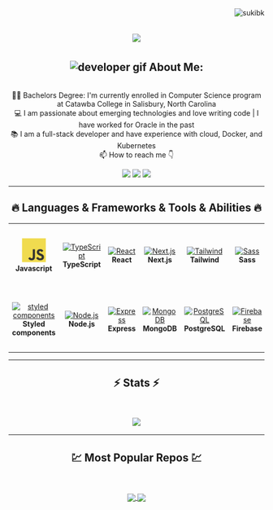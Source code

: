 <img align="right" src="https://visitor-badge.laobi.icu/badge?page_id=HalemoGPA/HalemoGPA" alt="sukibk">    
<!-- [![Typing SVG](https://readme-typing-svg.herokuapp.com?center=true&lines=This+is+HalemoGPA;Nice+to+meet+you+%F0%9F%91%8B)](https://git.io/typing-svg)       -->

<h1 align="center">
  <a href="https://git.io/typing-svg">
    <img src="https://readme-typing-svg.herokuapp.com/?lines=Hello+there+%F0%9F%91%8B;My+name+is+Marko+Sudar;Welcome+to+my+GitHub+%F0%9F%91%8B&center=true&size=30">
  </a>
</h1>
   
<h2 align="center"><img src="/images/Developer.gif" alt="developer gif"  height="45px">  About Me:</h2>
<p align="center">
  <br>
  👨‍🎓 Bachelors Degree: I'm currently enrolled in Computer Science program at Catawba College in Salisbury, North Carolina
  <br>
  💻 I am passionate about emerging technologies and love writing code | I have worked for Oracle in the past
  <br>
  📚 I am a full-stack developer and have experience with cloud, Docker, and Kubernetes
  <br>
  📫 How to reach me 👇
</p>
<p align="center"> <a href="https://www.linkedin.com/in/marko-sudar-00918221b/"><img src="https://img.shields.io/badge/linkedin-%230077B5.svg?&style=for-the-badge&logo=linkedin&logoColor=white" height=23></a> <a href="mailto:mjsudar21@catawba.edu"><img src="https://img.shields.io/badge/Gmail-D14836?style=for-the-badge&logo=gmail&logoColor=white" height=23></a>
  <!--  <a href="http://wa.me//201010147580"><img src="https://img.shields.io/badge/WhatsApp-25D366?style=for-the-badge&logo=whatsapp&logoColor=white" height=23></a> --> 
  <!-- <a href="https://www.facebook.com/halemogpa"><img src="https://img.shields.io/badge/Facebook-1877F2?style=for-the-badge&logo=facebook&logoColor=white" height=23></a> --> 
<!--   <a href="https://github.com/HalemoGPA/"><img src="https://img.shields.io/badge/GitHub-100000?style=for-the-badge&logo=github&logoColor=white" height=23></a> -->
 <!--  <a href="https://www.youtube.com/watch?v=p0uAJ6Eu4Rs"><img src="https://img.shields.io/badge/YouTube-FF0000?style=for-the-badge&logo=youtube&logoColor=white" height=23></a> -->
  <a href="https://t.me/sukibk"><img src="https://img.shields.io/badge/Telegram-2CA5E0?style=for-the-badge&logo=telegram&logoColor=white" height=23></a>
<hr>
<h2 align="center">🔥 Languages & Frameworks & Tools & Abilities 🔥</h2><be>
<table align="center">
  <tbody><tr>
        <td align="center" height="121" width="121">
      <a href="https://developer.mozilla.org/en-US/docs/Web/JavaScript" rel="nofollow"> <img src="https://raw.githubusercontent.com/devicons/devicon/master/icons/javascript/javascript-original.svg" alt="javascript" width="48" height="48" style="max-width: 100%;"> </a>
      <br><strong>Javascript</strong>
    </td>
    <td align="center" height="121" width="121">
      <a href="https://camo.githubusercontent.com/c04208976fe84f5bfd2111ba446acf65ff373c962ed80bbf7aa028820a5bbd79/68747470733a2f2f63646e2e6a7364656c6976722e6e65742f67682f64657669636f6e732f64657669636f6e2f69636f6e732f747970657363726970742f747970657363726970742d706c61696e2e737667" rel="nofollow"><img src="https://camo.githubusercontent.com/c04208976fe84f5bfd2111ba446acf65ff373c962ed80bbf7aa028820a5bbd79/68747470733a2f2f63646e2e6a7364656c6976722e6e65742f67682f64657669636f6e732f64657669636f6e2f69636f6e732f747970657363726970742f747970657363726970742d706c61696e2e737667" width="48" height="48" alt="TypeScript" style="max-width: 100%;"></a>
      <br><strong>TypeScript</strong>
    </td>
      <td align="center" height="121" width="121">
      <a href="https://camo.githubusercontent.com/27d0b117da00485c56d69aef0fa310a3f8a07abecc8aa15fa38c8b78526c60ac/68747470733a2f2f63646e2e6a7364656c6976722e6e65742f67682f64657669636f6e732f64657669636f6e2f69636f6e732f72656163742f72656163742d6f726967696e616c2e737667" rel="nofollow"><img src="https://camo.githubusercontent.com/27d0b117da00485c56d69aef0fa310a3f8a07abecc8aa15fa38c8b78526c60ac/68747470733a2f2f63646e2e6a7364656c6976722e6e65742f67682f64657669636f6e732f64657669636f6e2f69636f6e732f72656163742f72656163742d6f726967696e616c2e737667" width="48" height="48" alt="React" style="max-width: 100%;"></a>
      <br><strong>React</strong>
    </td>
<!--      <td align="center" height="121" width="121">
      <a href="https://camo.githubusercontent.com/077997d77bfa74b144c9e286e65143b4edc547dc948098491264bb2dde282d6b/68747470733a2f2f63646e2e6a7364656c6976722e6e65742f67682f64657669636f6e732f64657669636f6e2f69636f6e732f7675656a732f7675656a732d6f726967696e616c2e737667" rel="nofollow"><img src="https://camo.githubusercontent.com/077997d77bfa74b144c9e286e65143b4edc547dc948098491264bb2dde282d6b/68747470733a2f2f63646e2e6a7364656c6976722e6e65742f67682f64657669636f6e732f64657669636f6e2f69636f6e732f7675656a732f7675656a732d6f726967696e616c2e737667" width="48" height="48" alt="VueJS" style="max-width: 100%;"></a>
      <br><strong>Vue</strong>
    </td> -->
   <td align="center" height="121" width="121">
      <a href="https://camo.githubusercontent.com/26a528f097ecb4f4b3987ad74cd3086870e930d85124c2a352dbde9e3cd14cb7/68747470733a2f2f63646e2e6a7364656c6976722e6e65742f67682f64657669636f6e732f64657669636f6e2f69636f6e732f6e6578746a732f6e6578746a732d6f726967696e616c2e737667" rel="nofollow"><img src="https://camo.githubusercontent.com/26a528f097ecb4f4b3987ad74cd3086870e930d85124c2a352dbde9e3cd14cb7/68747470733a2f2f63646e2e6a7364656c6976722e6e65742f67682f64657669636f6e732f64657669636f6e2f69636f6e732f6e6578746a732f6e6578746a732d6f726967696e616c2e737667" width="48" height="48" alt="Next.js" style="max-width: 100%;"></a>
      <br><strong>Next.js</strong>
    </td>
      <td align="center" height="121" width="121">
      <a href="https://camo.githubusercontent.com/bdedcbc949feefecc3ff98f7e655ee8151b522e2f32196c648620f5366d909d5/68747470733a2f2f63646e2e6a7364656c6976722e6e65742f67682f64657669636f6e732f64657669636f6e2f69636f6e732f7461696c77696e646373732f7461696c77696e646373732d706c61696e2e737667" rel="nofollow"><img src="https://camo.githubusercontent.com/bdedcbc949feefecc3ff98f7e655ee8151b522e2f32196c648620f5366d909d5/68747470733a2f2f63646e2e6a7364656c6976722e6e65742f67682f64657669636f6e732f64657669636f6e2f69636f6e732f7461696c77696e646373732f7461696c77696e646373732d706c61696e2e737667" width="48" height="48" alt="Tailwind" style="max-width: 100%;"></a>
      <br><strong>Tailwind</strong>
    </td>
    <td align="center" height="121" width="121">
      <a href="https://camo.githubusercontent.com/26901b819fb10ef4e2c652aa40e24775247664d84a7597bebb66898a24dddedd/68747470733a2f2f63646e2e6a7364656c6976722e6e65742f67682f64657669636f6e732f64657669636f6e2f69636f6e732f736173732f736173732d6f726967696e616c2e737667" rel="nofollow"><img src="https://camo.githubusercontent.com/26901b819fb10ef4e2c652aa40e24775247664d84a7597bebb66898a24dddedd/68747470733a2f2f63646e2e6a7364656c6976722e6e65742f67682f64657669636f6e732f64657669636f6e2f69636f6e732f736173732f736173732d6f726967696e616c2e737667" width="48" height="48" alt="Sass" style="max-width: 100%;"></a>
      <br><strong>Sass</strong>
    </td>
  </tr>
  <tr>
    <td align="center" height="121" width="121">
    <a target="_blank" rel="noopener noreferrer nofollow" href="https://camo.githubusercontent.com/c8b97940200c34ac7c6456fa68a198ef0de882e8e2a85f5f378e00380e4ec26a/68747470733a2f2f6d69726f2e6d656469756d2e636f6d2f76322f726573697a653a6669743a3634302f666f726d61743a776562702f312a496f686e7732614f513545426768566f714b413756412e706e67"><img src="https://camo.githubusercontent.com/c8b97940200c34ac7c6456fa68a198ef0de882e8e2a85f5f378e00380e4ec26a/68747470733a2f2f6d69726f2e6d656469756d2e636f6d2f76322f726573697a653a6669743a3634302f666f726d61743a776562702f312a496f686e7732614f513545426768566f714b413756412e706e67" alt="styled components" width="48" height="48" data-canonical-src="https://miro.medium.com/v2/resize:fit:640/format:webp/1*Iohnw2aOQ5EBghVoqKA7VA.png" style="max-width: 100%;"></a> 
      <br><strong>Styled components</strong>
    </td>
  <td align="center" height="121" width="121">
      <a href="https://camo.githubusercontent.com/900baefb89e187c8b32cdbb3b440d1502fe8f30a1a335cc5dc5868af0142f8b1/68747470733a2f2f63646e2e6a7364656c6976722e6e65742f67682f64657669636f6e732f64657669636f6e2f69636f6e732f6e6f64656a732f6e6f64656a732d6f726967696e616c2e737667" rel="nofollow"><img src="https://camo.githubusercontent.com/900baefb89e187c8b32cdbb3b440d1502fe8f30a1a335cc5dc5868af0142f8b1/68747470733a2f2f63646e2e6a7364656c6976722e6e65742f67682f64657669636f6e732f64657669636f6e2f69636f6e732f6e6f64656a732f6e6f64656a732d6f726967696e616c2e737667" width="48" height="48" alt="Node.js" style="max-width: 100%;"></a>
      <br><strong>Node.js</strong>
    </td>
      <td align="center" height="121" width="121">
      <a href="https://camo.githubusercontent.com/40756575fc2fd74b1883ea0cc5c2a49aa7048ab58286f43a121109d69a9ea160/68747470733a2f2f63646e2e6a7364656c6976722e6e65742f67682f64657669636f6e732f64657669636f6e2f69636f6e732f657870726573732f657870726573732d6f726967696e616c2e737667" rel="nofollow"><img src="https://camo.githubusercontent.com/40756575fc2fd74b1883ea0cc5c2a49aa7048ab58286f43a121109d69a9ea160/68747470733a2f2f63646e2e6a7364656c6976722e6e65742f67682f64657669636f6e732f64657669636f6e2f69636f6e732f657870726573732f657870726573732d6f726967696e616c2e737667" width="48" height="48" alt="Express" style="max-width: 100%;"></a>
      <br><strong>Express</strong>
    </td>
  <td align="center" height="121" width="121">
      <a href="https://camo.githubusercontent.com/9ebde7ca22ab3f3b4bf92d2743804ab9e581e413a16cdf3626c2092e69967d80/68747470733a2f2f63646e2e6a7364656c6976722e6e65742f67682f64657669636f6e732f64657669636f6e2f69636f6e732f6d6f6e676f64622f6d6f6e676f64622d6f726967696e616c2e737667" rel="nofollow"><img src="https://camo.githubusercontent.com/9ebde7ca22ab3f3b4bf92d2743804ab9e581e413a16cdf3626c2092e69967d80/68747470733a2f2f63646e2e6a7364656c6976722e6e65742f67682f64657669636f6e732f64657669636f6e2f69636f6e732f6d6f6e676f64622f6d6f6e676f64622d6f726967696e616c2e737667" width="48" height="48" alt="MongoDB" style="max-width: 100%;"></a>
      <br><strong>MongoDB</strong>
    </td>
      <td align="center" height="121" width="121">
      <a href="https://camo.githubusercontent.com/d536b9cc0c533324368535ece721f5424f28eae3ec0e6f3847408948ecacfce6/68747470733a2f2f63646e2e6a7364656c6976722e6e65742f67682f64657669636f6e732f64657669636f6e2f69636f6e732f706f737467726573716c2f706f737467726573716c2d6f726967696e616c2e737667" rel="nofollow"><img src="https://camo.githubusercontent.com/d536b9cc0c533324368535ece721f5424f28eae3ec0e6f3847408948ecacfce6/68747470733a2f2f63646e2e6a7364656c6976722e6e65742f67682f64657669636f6e732f64657669636f6e2f69636f6e732f706f737467726573716c2f706f737467726573716c2d6f726967696e616c2e737667" width="48" height="48" alt="PostgreSQL" style="max-width: 100%;"></a>
      <br><strong>PostgreSQL</strong>
    </td>
<!--       <td align="center" height="121" width="121">
     <a href="https://redis.io" rel="nofollow"> <img src="https://raw.githubusercontent.com/devicons/devicon/master/icons/redis/redis-original-wordmark.svg" alt="redis" width="48" height="48" style="max-width: 100%;"> </a>
      <br><strong>Redis</strong>
    </td> -->
      <td align="center" height="121" width="121">
      <a href="https://camo.githubusercontent.com/5e264dc8fcb694c4183413c371048cfb251b0e8ee84b64a0e8ee76750718ca50/68747470733a2f2f63646e2e6a7364656c6976722e6e65742f67682f64657669636f6e732f64657669636f6e2f69636f6e732f66697265626173652f66697265626173652d706c61696e2e737667" rel="nofollow"><img src="https://camo.githubusercontent.com/5e264dc8fcb694c4183413c371048cfb251b0e8ee84b64a0e8ee76750718ca50/68747470733a2f2f63646e2e6a7364656c6976722e6e65742f67682f64657669636f6e732f64657669636f6e2f69636f6e732f66697265626173652f66697265626173652d706c61696e2e737667" width="48" height="48" alt="Firebase" style="max-width: 100%;"></a>
      <br><strong>Firebase</strong>
    </td>
    
  </tr>
</tbody></table>
<hr>

<h2 align="center">⚡ Stats ⚡</h2>
<br>



<p align="center">
<a href="https://github.com/HalemoGPA/">
      <img width=325  src="https://github-readme-stats.vercel.app/api/top-langs/?username=sukibk&hide=c%23,powershell,Mathematica,Ruby,Objective-C,Objective-C%2b%2b,Cuda&title_color=61dafb&text_color=ffffff&icon_color=61dafb&bg_color=20232a&langs_count=8&layout=compact&border_color=61dafb&hide_border=true" />
 </a>
</p>

<hr>
<h2 align="center">💹 Most Popular Repos 💹</h2>
<br>
<p align="center">
<a href="https://github.com/sukibk/utopia-ai/">
  <img width=300 align="center" src="https://github-readme-stats.vercel.app/api/pin/?username=sukibk&repo=utopia-ai&title_color=ffffff&text_color=c9cacc&icon_color=2bbc8a&bg_color=1d1f21" />
</a>   
  
<a href="https://github.com/sukibk/express-shop/">
  <img width=300 align="center" src="https://github-readme-stats.vercel.app/api/pin/?username=sukibk&repo=express-shop&title_color=ffffff&text_color=c9cacc&icon_color=2bbc8a&bg_color=1d1f21" />
</a>    

</p>
